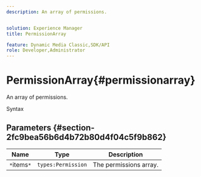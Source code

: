 ```yaml
---
description: An array of permissions.


solution: Experience Manager
title: PermissionArray

feature: Dynamic Media Classic,SDK/API
role: Developer,Administrator
---
```


# PermissionArray{#permissionarray}

An array of permissions.

 Syntax 

## Parameters {#section-2fc9bea56b6d4b72b80d4f04c5f9b862}

|  Name  | Type  | Description  |
|---|---|---|
|  `*`items`*`  | `types:Permission`  | The permissions array.  |


